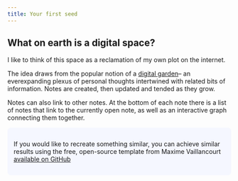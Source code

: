 ```yaml
---
title: Your first seed
---
```

## What on earth is a digital space?

I like to think of this space as a reclamation of my own plot on the internet. 

The idea draws from the popular notion of a [digital garden](https://maggieappleton.com/garden-history)– an everexpanding plexus of personal thoughts intertwined with related bits of information. Notes are created, then updated and tended as they grow. 

Notes can also link to other notes. At the bottom of each note there is a list of notes that link to the currently open note, as well as an interactive graph connecting them together.

<p style="padding: 2em 1em; background: #f5f7ff; border-radius: 8px;">If you would like to recreate something similar, you can achieve similar results using the free, open-source template from Maxime Vaillancourt <a href= "https://github.com/maximevaillancourt/digital-garden-jekyll-template">available on GitHub</a>
</p>

